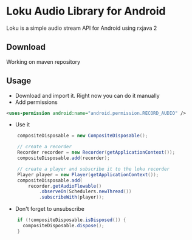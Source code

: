 Loku Audio Library for Android
==============================
Loku is a simple audio stream API for Android using rxjava 2

Download
--------
Working on maven repository
 
Usage
-----
* Download and import it. Right now you can do it manually
* Add permissions
```xml
<uses-permission android:name="android.permission.RECORD_AUDIO" />
```
* Use it
```java
    compositeDisposable = new CompositeDisposable();

    // create a recorder
    Recorder recorder = new Recorder(getApplicationContext());
    compositeDisposable.add(recorder);

    // create a player and subscribe it to the loku recorder
    Player player = new Player(getApplicationContext());
    compositeDisposable.add(
        recorder.getAudioFlowable()
            .observeOn(Schedulers.newThread())
            .subscribeWith(player));
```
* Don't forget to unsubscribe
```java
    if (!compositeDisposable.isDisposed()) {
      compositeDisposable.dispose();
    }
```